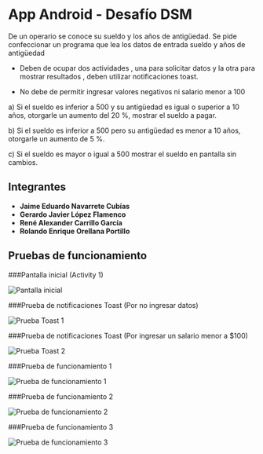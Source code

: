 # App Android - Desafío DSM

De un operario se conoce su sueldo y los años de antigüedad. Se pide confeccionar un programa que lea los datos de entrada sueldo y años de antigüedad 

* Deben de ocupar dos actividades , una para solicitar datos y la otra para mostrar resultados , deben utilizar notificaciones toast.

* No debe de permitir ingresar valores negativos ni salario menor a 100

a) Si el sueldo es inferior a 500 y su antigüedad es igual o superior a 10 años, otorgarle un aumento del 20 %, mostrar el sueldo a pagar.

b) Si el sueldo es inferior a 500 pero su antigüedad es menor a 10 años, otorgarle un aumento de 5 %.

c) Si el sueldo es mayor o igual a 500 mostrar el sueldo en pantalla sin cambios.

## Integrantes

* **Jaime Eduardo Navarrete Cubías**
* **Gerardo Javier López Flamenco**
* **René Alexander Carrillo García**
* **Rolando Enrique Orellana Portillo**

## Pruebas de funcionamiento

###Pantalla inicial (Activity 1)

![Pantalla inicial](./pruebas/prueba1.png)

###Prueba de notificaciones Toast (Por no ingresar datos)

![Prueba Toast 1](./pruebas/prueba2.png)

###Prueba de notificaciones Toast (Por ingresar un salario menor a $100)

![Prueba Toast 2](./pruebas/prueba3.png)

###Prueba de funcionamiento 1

![Prueba de funcionamiento 1](./pruebas/prueba4.png)

###Prueba de funcionamiento 2

![Prueba de funcionamiento 2](./pruebas/prueba5.png)

###Prueba de funcionamiento 3

![Prueba de funcionamiento 3](./pruebas/prueba6.png)